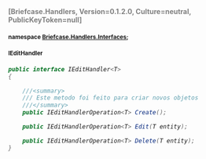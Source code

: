 <h4 style='color: gray;margin:0; padding:0;'> [Briefcase.Handlers, Version=0.1.2.0, Culture=neutral, PublicKeyToken=null]</h4>

#### <small>namespace [Briefcase.Handlers.Interfaces](../Namespace/Briefcase.Handlers.Interfaces.md);</small>

#### <small>IEditHandler<T></small>

<i>

```csharp
public interface IEditHandler<T>
{

	///<summary>
	///	Este metodo foi feito para criar novos objetos
	///</summary>
	public IEditHandlerOperation<T> Create(); 

	public IEditHandlerOperation<T> Edit(T entity); 

	public IEditHandlerOperation<T> Delete(T entity); 
}
```

</i>
